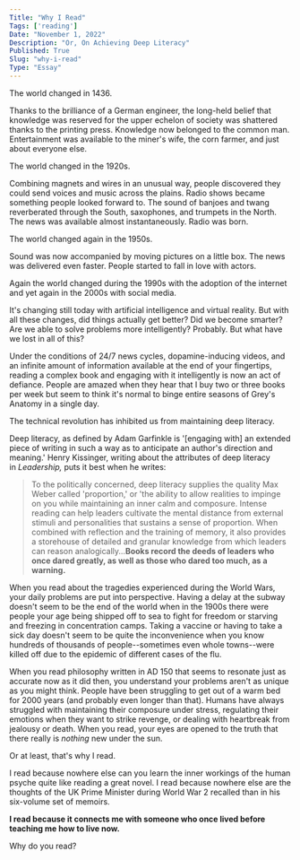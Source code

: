 ```yaml
---
Title: "Why I Read"
Tags: ['reading']
Date: "November 1, 2022"
Description: "Or, On Achieving Deep Literacy"
Published: True
Slug: "why-i-read"
Type: "Essay"
---
```


The world changed in 1436.

Thanks to the brilliance of a German engineer, the long-held belief that knowledge was reserved for the upper echelon of society was shattered thanks to the printing press. Knowledge now belonged to the common man. Entertainment was available to the miner's wife, the corn farmer, and just about everyone else.

The world changed in the 1920s.

Combining magnets and wires in an unusual way, people discovered they could send voices and music across the plains. Radio shows became something people looked forward to. The sound of banjoes and twang reverberated through the South, saxophones, and trumpets in the North. The news was available almost instantaneously. Radio was born.

The world changed again in the 1950s.

Sound was now accompanied by moving pictures on a little box. The news was delivered even faster. People started to fall in love with actors.

Again the world changed during the 1990s with the adoption of the internet and yet again in the 2000s with social media.

It's changing still today with artificial intelligence and virtual reality. But with all these changes, did things actually get better? Did we become smarter? Are we able to solve problems more intelligently? Probably. But what have we lost in all of this? 

Under the conditions of 24/7 news cycles, dopamine-inducing videos, and an infinite amount of information available at the end of your fingertips, reading a complex book and engaging with it intelligently is now an act of defiance. People are amazed when they hear that I buy two or three books per week but seem to think it's normal to binge entire seasons of Grey's Anatomy in a single day.

The technical revolution has inhibited us from maintaining deep literacy.

Deep literacy, as defined by Adam Garfinkle is '[engaging with] an extended piece of writing in such a way as to anticipate an author's direction and meaning.' Henry Kissinger, writing about the attributes of deep literacy in *Leadership,* puts it best when he writes:

> To the politically concerned, deep literacy supplies the quality Max Weber called 'proportion,' or 'the ability to allow realities to impinge on you while maintaining an inner calm and composure. Intense reading can help leaders cultivate the mental distance from external stimuli and personalities that sustains a sense of proportion. When combined with reflection and the training of memory, it also provides a storehouse of detailed and granular knowledge from which leaders can reason analogically...**Books record the deeds of leaders who once dared greatly, as well as those who dared too much, as a warning.**

When you read about the tragedies experienced during the World Wars, your daily problems are put into perspective. Having a delay at the subway doesn't seem to be the end of the world when in the 1900s there were people your age being shipped off to sea to fight for freedom or starving and freezing in concentration camps. Taking a vaccine or having to take a sick day doesn't seem to be quite the inconvenience when you know hundreds of thousands of people--sometimes even whole towns--were killed off due to the epidemic of different cases of the flu.

When you read philosophy written in AD 150 that seems to resonate just as accurate now as it did then, you understand your problems aren't as unique as you might think. People have been struggling to get out of a warm bed for 2000 years (and probably even longer than that). Humans have always struggled with maintaining their composure under stress, regulating their emotions when they want to strike revenge, or dealing with heartbreak from jealousy or death. When you read, your eyes are opened to the truth that there really is *nothing* new under the sun.

Or at least, that's why I read.

I read because nowhere else can you learn the inner workings of the human psyche quite like reading a great novel. I read because nowhere else are the thoughts of the UK Prime Minister during World War 2 recalled than in his six-volume set of memoirs.

**I read because it connects me with someone who once lived before teaching me how to live now.**

Why do you read?